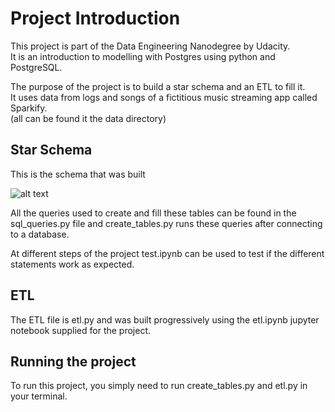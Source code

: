 # Project Introduction

This project is part of the Data Engineering Nanodegree by Udacity.  
It is an introduction to modelling with Postgres using python and PostgreSQL.  

The purpose of the project is to build a star schema and an ETL to fill it.  
It uses data from logs and songs of a fictitious music streaming app called Sparkify.  
(all can be found it the data directory)


## Star Schema

This is the schema that was built

![alt text](https://github.com/abiais/Data-Engineering-Nanodegree-Program-Data-Modeling-with-Postgres/blob/master/Start%20Schema.png?raw=true)

All the queries used to create and fill these tables can be found in the sql_queries.py file and create_tables.py runs these queries after connecting to a database.  

At different steps of the project test.ipynb can be used to test if the different statements work as expected.  

## ETL

The ETL file is etl.py and was built progressively using the etl.ipynb jupyter notebook supplied for the project.  

## Running the project

To run this project, you simply need to run create_tables.py and etl.py in your terminal.